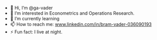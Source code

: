 - 👋 Hi, I’m @ga-vader
- 👀 I’m interested in Econometrics and Operations Research.
- 🌱 I’m currently learning
- 📫 How to reach me: www.linkedin.com/in/bram-vader-036090193
- ⚡ Fun fact: I live at night.

<!---
ga-vader/ga-vader is a ✨ special ✨ repository because its `README.md` (this file) appears on your GitHub profile.
You can click the Preview link to take a look at your changes.
--->
